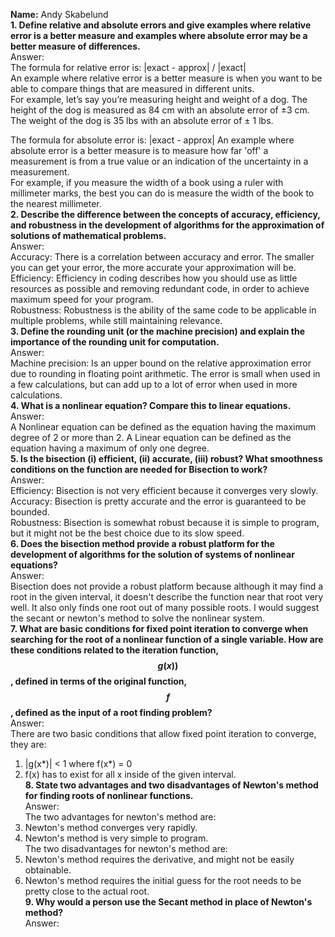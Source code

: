 **Name:** Andy Skabelund  
**1. Define relative and absolute errors and give examples where relative error is a better measure and examples where absolute error may be a better measure of differences.**  
Answer:  
The formula for relative error is: |exact - approx| / |exact|  
An example where relative error is a better measure is when you want to be able to compare things that are measured in different units.  
For example, let’s say you’re measuring height and weight of a dog. The height of the dog is measured as 84 cm with an absolute error of ±3 cm. The weight of the dog is 35 lbs with an absolute error of ± 1 lbs.  

The formula for absolute error is: |exact - approx| An example where absolute error is a better measure is to measure how far 'off' a measurement is from a true value or an indication of the uncertainty in a measurement.  
For example, if you measure the width of a book using a ruler with millimeter marks, the best you can do is measure the width of the book to the nearest millimeter.  
**2. Describe the difference between the concepts of accuracy, efficiency, and robustness in the development of algorithms for the approximation of solutions of mathematical problems.**  
Answer:  
Accuracy: There is a correlation between accuracy and error. The smaller you can get your error, the more accurate your approximation will be.  
Efficiency: Efficiency in coding describes how you should use as little resources as possible and removing redundant code, in order to achieve maximum speed for your program.  
Robustness: Robustness is the ability of the same code to be applicable in multiple problems, while still maintaining relevance.  
**3. Define the rounding unit (or the machine precision) and explain the importance of the rounding unit for computation.**  
Answer:  
Machine precision: Is an upper bound on the relative approximation error due to rounding in floating point arithmetic. The error is small when used in a few calculations, but can add up to a lot of error when used in more calculations.  
**4. What is a nonlinear equation? Compare this to linear equations.**  
Answer:  
A Nonlinear equation can be defined as the equation having the maximum degree of 2 or more than 2. A Linear equation can be defined as the equation having a maximum of only one degree.  
**5. Is the bisection (i) efficient, (ii) accurate, (iii) robust? What smoothness conditions on the function are needed for Bisection to work?**  
Answer:  
Efficiency: Bisection is not very efficient because it converges very slowly.  
Accuracy: Bisection is pretty accurate and the error is guaranteed to be bounded.  
Robustness: Bisection is somewhat robust because it is simple to program, but it might not be the best choice due to its slow speed.  
**6. Does the bisection method provide a robust platform for the development of algorithms for the solution of systems of nonlinear equations?**  
Answer:  
Bisection does not provide a robust platform because although it may find a root in the given interval, it doesn't describe the function near that root very well. It also only finds one root out of many possible roots. I would suggest the secant or newton's method to solve the nonlinear system.  
**7. What are basic conditions for fixed point iteration to converge when searching for the root of a nonlinear function of a single variable. How are these conditions related to the iteration function, $$g(x))$$, defined in terms of the original function, $$f$$, defined as the input of a root finding problem?**  
Answer:  
There are two basic conditions that allow fixed point iteration to converge, they are:  
1. |g(x*)| < 1 where f(x*) = 0  
2. f(x) has to exist for all x inside of the given interval.  
**8. State two advantages and two disadvantages of Newton's method for finding roots of nonlinear functions.**  
Answer:  
The two advantages for newton's method are:  
1. Newton's method converges very rapidly.  
2. Newton's method is very simple to program.  
The two disadvantages for newton's method are:  
1. Newton's method requires the derivative, and might not be easily obtainable. 
2. Newton's method requires the initial guess for the root needs to be pretty close to the actual root.  
**9. Why would a person use the Secant method in place of Newton's method?**  
Answer:  
